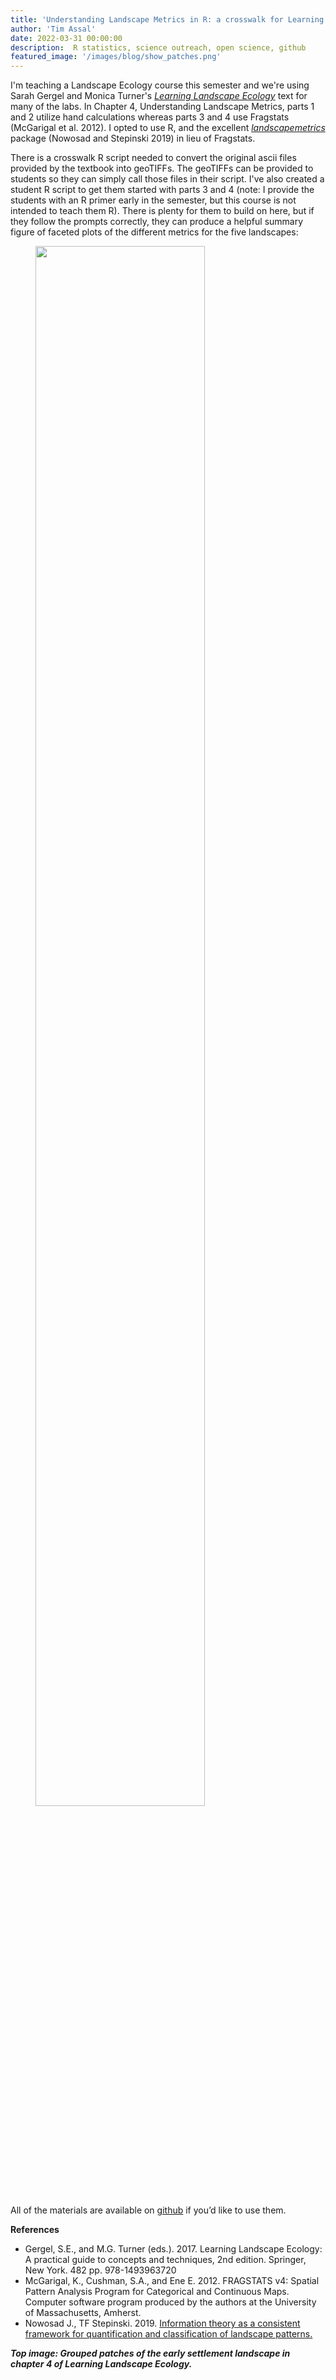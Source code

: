 ```yaml
---
title: 'Understanding Landscape Metrics in R: a crosswalk for Learning Landscape Ecology'
author: 'Tim Assal'
date: 2022-03-31 00:00:00
description:  R statistics, science outreach, open science, github
featured_image: '/images/blog/show_patches.png'
---
```


I'm teaching a Landscape Ecology course this semester and we're using Sarah Gergel and Monica Turner's [*Learning Landscape Ecology*](http://sarahgergel.net/lel/learning-landscape-ecology/) text for many of the labs. In Chapter 4, Understanding Landscape Metrics, parts 1 and 2 utilize hand calculations whereas parts 3 and 4 use Fragstats (McGarigal et al. 2012). I opted to use R, and the excellent [*landscapemetrics*](https://r-spatialecology.github.io/landscapemetrics/) package (Nowosad and Stepinski 2019)  in lieu of Fragstats. 

There is a crosswalk R script needed to convert the original ascii files provided by the textbook into geoTIFFs. The geoTIFFs can be provided to students so they can simply call those files in their script. I've also created a student R script to get them started with parts 3 and 4 (note: I provide the students with an R primer early in the semester, but this course is not intended to teach them R). There is plenty for them to build on here, but if they follow the prompts correctly, they can produce a helpful summary figure of faceted plots of the different metrics for the five landscapes: 

<figure>
  <img src='../../images/blog/Part4_landscape_metrics.jpg' style="width: 80%; height= 80%">
  <figcaption></figcaption>
</figure>

All of the materials are available on [github](https://github.com/tjassal/LandscapeEcology_Course/tree/main/ConvertLEECh4toR) if you’d like to use them. 

**References**

+ Gergel, S.E., and M.G. Turner (eds.). 2017. Learning Landscape Ecology: A practical guide to concepts and techniques, 2nd edition. Springer, New York. 482 pp. 978-1493963720
+ McGarigal, K., Cushman, S.A., and Ene E. 2012. FRAGSTATS v4: Spatial Pattern Analysis Program for Categorical and Continuous Maps. Computer software program produced by the authors at the University of Massachusetts, Amherst.
+ Nowosad J., TF Stepinski. 2019. [Information theory as a consistent framework for quantification and classification of landscape patterns.](https://doi.org/10.1007/s10980-019-00830-x)

***Top image: Grouped patches of the early settlement landscape in chapter 4 of Learning Landscape Ecology.***

